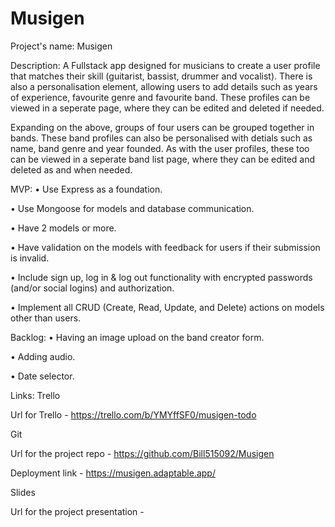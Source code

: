 # Musigen

Project's name: Musigen

Description: A Fullstack app designed for musicians to create a user profile that matches their skill (guitarist, bassist, drummer and vocalist). There is also a personalisation element, allowing users to add details such as years of experience, favourite genre and favourite band. These profiles can be viewed in a seperate page, where they can be edited and deleted if needed.

Expanding on the above, groups of four users can be grouped together in bands. These band profiles can also be personalised with detials such as name, band genre and year founded. As with the user profiles, these too can be viewed in a seperate band list page, where they can be edited and deleted as and when needed.

MVP:
• Use Express as a foundation.

• Use Mongoose for models and database communication.

• Have 2 models or more.

• Have validation on the models with feedback for users if their submission is invalid.

• Include sign up, log in & log out functionality with encrypted passwords (and/or social logins) and authorization.

• Implement all CRUD (Create, Read, Update, and Delete) actions on models other than users.

Backlog:
• Having an image upload on the band creator form.

• Adding audio.

• Date selector.

Links:
Trello

Url for Trello - https://trello.com/b/YMYffSF0/musigen-todo

Git

Url for the project repo - https://github.com/Bill515092/Musigen

Deployment link - https://musigen.adaptable.app/

Slides

Url for the project presentation -
